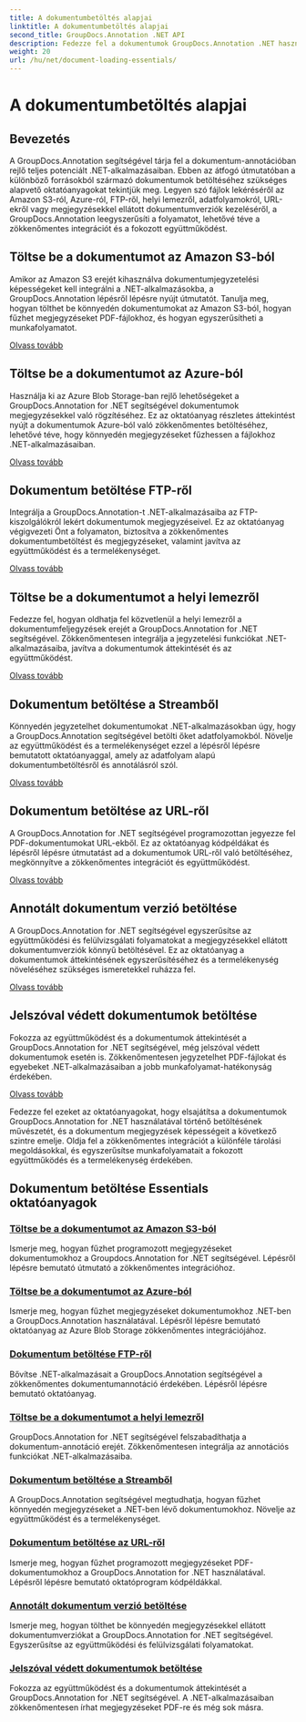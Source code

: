 ```yaml
---
title: A dokumentumbetöltés alapjai
linktitle: A dokumentumbetöltés alapjai
second_title: GroupDocs.Annotation .NET API
description: Fedezze fel a dokumentumok GroupDocs.Annotation .NET használatával történő betöltéséhez szükséges alapvető oktatóanyagokat. Zökkenőmentesen integrálható az Amazon S3-mal, Azure-ral, FTP-vel, helyi lemezzel, adatfolyamokkal stb.
weight: 20
url: /hu/net/document-loading-essentials/
---
```


# A dokumentumbetöltés alapjai

## Bevezetés

A GroupDocs.Annotation segítségével tárja fel a dokumentum-annotációban rejlő teljes potenciált .NET-alkalmazásaiban. Ebben az átfogó útmutatóban a különböző forrásokból származó dokumentumok betöltéséhez szükséges alapvető oktatóanyagokat tekintjük meg. Legyen szó fájlok lekéréséről az Amazon S3-ról, Azure-ról, FTP-ről, helyi lemezről, adatfolyamokról, URL-ekről vagy megjegyzésekkel ellátott dokumentumverziók kezeléséről, a GroupDocs.Annotation leegyszerűsíti a folyamatot, lehetővé téve a zökkenőmentes integrációt és a fokozott együttműködést.

## Töltse be a dokumentumot az Amazon S3-ból
Amikor az Amazon S3 erejét kihasználva dokumentumjegyzetelési képességeket kell integrálni a .NET-alkalmazásokba, a GroupDocs.Annotation lépésről lépésre nyújt útmutatót. Tanulja meg, hogyan tölthet be könnyedén dokumentumokat az Amazon S3-ból, hogyan fűzhet megjegyzéseket PDF-fájlokhoz, és hogyan egyszerűsítheti a munkafolyamatot.

[Olvass tovább](./load-document-from-amazon-s3/)

## Töltse be a dokumentumot az Azure-ból
Használja ki az Azure Blob Storage-ban rejlő lehetőségeket a GroupDocs.Annotation for .NET segítségével dokumentumok megjegyzésekkel való rögzítéséhez. Ez az oktatóanyag részletes áttekintést nyújt a dokumentumok Azure-ból való zökkenőmentes betöltéséhez, lehetővé téve, hogy könnyedén megjegyzéseket fűzhessen a fájlokhoz .NET-alkalmazásaiban.

[Olvass tovább](./load-document-from-azure/)

## Dokumentum betöltése FTP-ről
Integrálja a GroupDocs.Annotation-t .NET-alkalmazásaiba az FTP-kiszolgálókról lekért dokumentumok megjegyzéseivel. Ez az oktatóanyag végigvezeti Önt a folyamaton, biztosítva a zökkenőmentes dokumentumbetöltést és megjegyzéseket, valamint javítva az együttműködést és a termelékenységet.

[Olvass tovább](./load-document-from-ftp/)

## Töltse be a dokumentumot a helyi lemezről
Fedezze fel, hogyan oldhatja fel közvetlenül a helyi lemezről a dokumentumfeljegyzések erejét a GroupDocs.Annotation for .NET segítségével. Zökkenőmentesen integrálja a jegyzetelési funkciókat .NET-alkalmazásaiba, javítva a dokumentumok áttekintését és az együttműködést.

[Olvass tovább](./load-document-from-local-disk/)

## Dokumentum betöltése a Streamből
Könnyedén jegyzetelhet dokumentumokat .NET-alkalmazásokban úgy, hogy a GroupDocs.Annotation segítségével betölti őket adatfolyamokból. Növelje az együttműködést és a termelékenységet ezzel a lépésről lépésre bemutatott oktatóanyaggal, amely az adatfolyam alapú dokumentumbetöltésről és annotálásról szól.

[Olvass tovább](./load-document-from-stream/)

## Dokumentum betöltése az URL-ről
A GroupDocs.Annotation for .NET segítségével programozottan jegyezze fel PDF-dokumentumokat URL-ekből. Ez az oktatóanyag kódpéldákat és lépésről lépésre útmutatást ad a dokumentumok URL-ről való betöltéséhez, megkönnyítve a zökkenőmentes integrációt és együttműködést.

[Olvass tovább](./load-document-from-url/)

## Annotált dokumentum verzió betöltése
A GroupDocs.Annotation for .NET segítségével egyszerűsítse az együttműködési és felülvizsgálati folyamatokat a megjegyzésekkel ellátott dokumentumverziók könnyű betöltésével. Ez az oktatóanyag a dokumentumok áttekintésének egyszerűsítéséhez és a termelékenység növeléséhez szükséges ismeretekkel ruházza fel.

[Olvass tovább](./loading-annotated-document-version/)

## Jelszóval védett dokumentumok betöltése
Fokozza az együttműködést és a dokumentumok áttekintését a GroupDocs.Annotation for .NET segítségével, még jelszóval védett dokumentumok esetén is. Zökkenőmentesen jegyzetelhet PDF-fájlokat és egyebeket .NET-alkalmazásaiban a jobb munkafolyamat-hatékonyság érdekében.

[Olvass tovább](./load-password-protected-documents/)

Fedezze fel ezeket az oktatóanyagokat, hogy elsajátítsa a dokumentumok GroupDocs.Annotation for .NET használatával történő betöltésének művészetét, és a dokumentum megjegyzések képességeit a következő szintre emelje. Oldja fel a zökkenőmentes integrációt a különféle tárolási megoldásokkal, és egyszerűsítse munkafolyamatait a fokozott együttműködés és a termelékenység érdekében.
## Dokumentum betöltése Essentials oktatóanyagok
### [Töltse be a dokumentumot az Amazon S3-ból](./load-document-from-amazon-s3/)
Ismerje meg, hogyan fűzhet programozott megjegyzéseket dokumentumokhoz a Groupdocs.Annotation for .NET segítségével. Lépésről lépésre bemutató útmutató a zökkenőmentes integrációhoz.
### [Töltse be a dokumentumot az Azure-ból](./load-document-from-azure/)
Ismerje meg, hogyan fűzhet megjegyzéseket dokumentumokhoz .NET-ben a GroupDocs.Annotation használatával. Lépésről lépésre bemutató oktatóanyag az Azure Blob Storage zökkenőmentes integrációjához.
### [Dokumentum betöltése FTP-ről](./load-document-from-ftp/)
Bővítse .NET-alkalmazásait a GroupDocs.Annotation segítségével a zökkenőmentes dokumentumannotáció érdekében. Lépésről lépésre bemutató oktatóanyag.
### [Töltse be a dokumentumot a helyi lemezről](./load-document-from-local-disk/)
GroupDocs.Annotation for .NET segítségével felszabadíthatja a dokumentum-annotáció erejét. Zökkenőmentesen integrálja az annotációs funkciókat .NET-alkalmazásaiba.
### [Dokumentum betöltése a Streamből](./load-document-from-stream/)
A GroupDocs.Annotation segítségével megtudhatja, hogyan fűzhet könnyedén megjegyzéseket a .NET-ben lévő dokumentumokhoz. Növelje az együttműködést és a termelékenységet.
### [Dokumentum betöltése az URL-ről](./load-document-from-url/)
Ismerje meg, hogyan fűzhet programozott megjegyzéseket PDF-dokumentumokhoz a GroupDocs.Annotation for .NET használatával. Lépésről lépésre bemutató oktatóprogram kódpéldákkal.
### [Annotált dokumentum verzió betöltése](./loading-annotated-document-version/)
Ismerje meg, hogyan tölthet be könnyedén megjegyzésekkel ellátott dokumentumverziókat a GroupDocs.Annotation for .NET segítségével. Egyszerűsítse az együttműködési és felülvizsgálati folyamatokat.
### [Jelszóval védett dokumentumok betöltése](./load-password-protected-documents/)
Fokozza az együttműködést és a dokumentumok áttekintését a GroupDocs.Annotation for .NET segítségével. A .NET-alkalmazásaiban zökkenőmentesen írhat megjegyzéseket PDF-re és még sok másra.